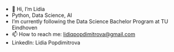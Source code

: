 - 👋 Hi, I’m Lidia
-    Python, Data Science, AI
-    I’m currently following the Data Science Bachelor Program at TU Eindhoven
- 📫 How to reach me: lidiqpopdimitrova@gmail.com
- LinkedIn: Lidia Popdimitrova
